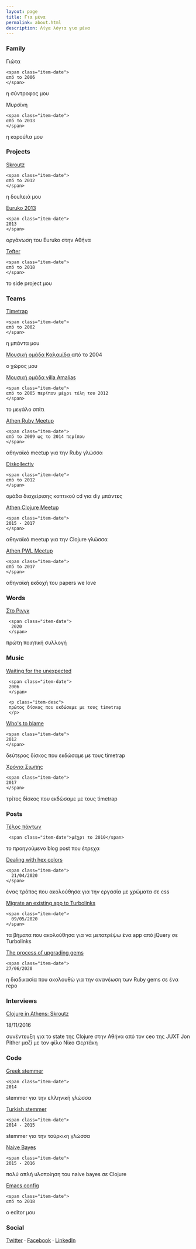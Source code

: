 ```yaml
---
layout: page
title: Για μένα
permalink: about.html
description: Λίγα λόγια για μένα
---
```


### Family
<div class="about-row">
  <div class="item-title">
   Γιώτα

    <span class="item-date">
    από το 2006
    </span>
  </div>

  <p class="item-desc">
  η σύντροφος μου
  </p>
</div>

<div class="about-row">
  <div class="item-title">
  Μυρσίνη

    <span class="item-date">
    από το 2013
    </span>
  </div>

  <p class="item-desc">
  η κορούλα μου
  </p>
</div>

### Projects

<div class="about-row">
  <div class="item-title">
  <a href="https://skroutz.gr">
   Skroutz
    </a>

    <span class="item-date">
    από το 2012
    </span>
  </div>

  <p class="item-desc">
  η δουλειά μου
  </p>
</div>

<div class="about-row">
  <div class="item-title">
  <a href="https://github.com/euruko2013">
   Euruko 2013
    </a>

    <span class="item-date">
    2013
    </span>
  </div>

  <p class="item-desc">
  οργάνωση του Euruko στην Αθήνα
  </p>
</div>

<div class="about-row">
  <div class="item-title">
  <a href="https://tefter.io">
   Tefter
    </a>

    <span class="item-date">
    από το 2018
    </span>
  </div>

  <p class="item-desc">
  το side project μου
  </p>
</div>

### Teams

<div class="about-row">
  <div class="item-title">
  <a href="https://timetrapescape.bandcamp.com/">
   Timetrap
    </a>

    <span class="item-date">
    από το 2002
    </span>
  </div>

  <p class="item-desc">
  η μπάντα μου
  </p>
</div>

<div class="about-row">
  <div class="item-title">
     <a
     href="https://www.facebook.com/%CE%9C%CE%BF%CF%85%CF%83%CE%B9%CE%BA%CE%AE-%CE%BF%CE%BC%CE%AC%CE%B4%CE%B1-%CE%9A%CE%B1%CE%BB%CE%B1%CE%BC%CE%AF%CE%B4%CE%B1-110507333863152">
     Μουσική ομάδα Καλαμίδα
  </a>

   <span class="item-date">
   από το 2004
   </span>
  </div>

   <p class="item-desc">
   o χώρος μου
   </p>
</div>

<div class="about-row">
  <div class="item-title">
    <a href="https://en.wikipedia.org/wiki/Villa_Amalia_(Athens)">
    Μουσική ομάδα villa Amalias
    </a>

    <span class="item-date">
    από το 2005 περίπου μέχρι τέλη του 2012
    </span>
  </div>

   <p class="item-desc">
   το μεγάλο σπίτι
   </p>
</div>

<div class="about-row">
  <div class="item-title">
    <a href="https://www.meetup.com/Athens-Ruby-Meetup/">
    Athen Ruby Meetup
    </a>

    <span class="item-date">
    από το 2009 ως το 2014 περίπου
    </span>
  </div>

   <p class="item-desc">
   αθηναϊκό meetup για την Ruby γλώσσα
   </p>
</div>


<div class="about-row">
  <div class="item-title">
    <a href="https://diskollectiv2012.espivblogs.net/">
    Diskollectiv
    </a>

    <span class="item-date">
    από το 2012
    </span>
  </div>

   <p class="item-desc">
   ομάδα διαχείρισης κοπτικού cd για diy μπάντες
   </p>
</div>

<div class="about-row">
  <div class="item-title">
    <a href="https://www.meetup.com/Athens-Clojure-Meetup">
    Athen Clojure Meetup
    </a>

    <span class="item-date">
    2015 - 2017
    </span>
  </div>

   <p class="item-desc">
   αθηναϊκό meetup για την Clojure γλώσσα
   </p>
</div>

<div class="about-row">
  <div class="item-title">
    <a href="https://www.meetup.com/Athens-Clojure-Meetup">
    Athen PWL Meetup
    </a>

    <span class="item-date">
    από το 2017
    </span>
  </div>

   <p class="item-desc">
   αθηναϊκή εκδοχή του papers we love
   </p>
</div>

### Words

<div class="about-row">
  <div class="item-title">
    <a href="https://timetrapescape.bandcamp.com/merch/-">
      Στο Ρινγκ
     </a>

     <span class="item-date">
      2020
     </span>
  </div>

   <p class="item-desc">
   πρώτη ποιητική συλλογή
   </p>
</div>

### Music

<div class="about-row">
  <div class="item-title">
    <a
  href="https://timetrapescape.bandcamp.com/album/waiting-for-the-unexpected">
     Waiting for the unexpected
     </a>

     <span class="item-date">
     2006
     </span>
  </div>

     <p class="item-desc">
     πρώτος δίσκος που εκδώσαμε με τους timetrap
     </p>
</div>

<div class="about-row">
  <div class="item-title">
  <a href="https://timetrapescape.bandcamp.com/album/whos-to-blame">
    Who's to blame
    </a>

    <span class="item-date">
    2012
    </span>
  </div>

  <p class="item-desc">
    δεύτερος δίσκος που εκδώσαμε με τους timetrap
  </p>
</div>

<div class="about-row">
  <div class="item-title">
    <a href="https://timetrapescape.bandcamp.com/album/-">
    Χρόνια Σιωπής
    </a>

    <span class="item-date">
    2017
    </span>
  </div>

  <p class="item-desc">
  τρίτος δίσκος που εκδώσαμε με τους timetrap
  </p>
</div>

### Posts

<div class="about-row">
  <div class="item-title">
    <a href="http://telospanton.blogspot.com/">
      Τέλος πάντων
     </a>

     <span class="item-date">μέχρι το 2010</span>
  </div>

  <p class="item-desc">
    το προηγούμενο blog post που έτρεχα
  </p>
</div>

<div class="about-row">
  <div class="item-title">
    <a href="https://dev.to/chief/dealing-with-hex-colors-464g">
      Dealing with hex colors
    </a>

    <span class="item-date">
      21/04/2020
    </span>
  </div>

  <p class="item-desc">
    ένας τρόπος που ακολούθησα για την εργασία με χρώματα σε css
   </p>
</div>

<div class="about-row">
  <div class="item-title">
    <a
    href="https://dev.to/chief/migrate-an-existing-app-to-turbolinks-4md3">
    Migrate an existing app to Turbolinks
    </a>

    <span class="item-date">
      09/05/2020
    </span>
   </div>

   <p class="item-desc">
    τα βήματα που ακολούθησα για να μετατρέψω ένα app από jQuery σε Turbolinks
  </p>
</div>

<div class="about-row">
  <div class="item-title">
  <a href="https://dev.to/chief/the-process-of-upgrading-gems-1073">
    The process of upgrading gems
   </a>

    <span class="item-date">
    27/06/2020
   </span>
  </div>

  <p class="item-desc">
    η διαδικασία που ακολουθώ για την ανανέωση των Ruby gems σε ένα repo
   </p>
</div>

### Interviews

<div class="about-row">
  <div class="item-title">
  <a href="https://juxt.pro/blog/clojure-in-skroutz">
  Clojure in Athens: Skroutz
  </a>

  <span class="item-date">18/11/2016</span>
  </div>

  <span class="item-desc">
συνέντευξη για το state της Clojure στην Αθήνα από τον ceo της JUXT
Jon Pither μαζί με τον φίλο Νίκο Φερτάκη
  </span>
</div>

### Code

<div class="about-row">
  <div class="item-title">
  <a href="https://github.com/chief/greek_stemmer">
    Greek stemmer
   </a>

    <span class="item-date">
    2014
   </span>
  </div>

  <p class="item-desc">
  stemmer για την ελληνική γλώσσα
   </p>
</div>


<div class="about-row">
  <div class="item-title">
  <a href="https://github.com/skroutz/turkish_stemmer">
    Turkish stemmer
   </a>

    <span class="item-date">
    2014 - 2015
   </span>
  </div>

  <p class="item-desc">
  stemmer για την τούρκικη γλώσσα
   </p>
</div>

<div class="about-row">
  <div class="item-title">
  <a href="https://github.com/chief/clj-naive-bayes">
    Naive Bayes
   </a>

    <span class="item-date">
    2015 - 2016
   </span>
  </div>

  <p class="item-desc">
  πολύ απλή υλοποίηση του naive bayes σε Clojure
   </p>
</div>

<div class="about-row">
  <div class="item-title">
  <a href="https://github.com/chief/.emacs.d">
    Emacs config
   </a>

    <span class="item-date">
    από το 2018
   </span>
  </div>

  <p class="item-desc">
  ο editor μου
   </p>
</div>

### Social

[Twitter](https://twitter.com/giorgostsiftsis)
&middot;
[Facebook](https://www.facebook.com/giorgos.timetrap)
&middot;
[LinkedIn](https://www.linkedin.com/in/giorgos-tsiftsis-85800319a/)
